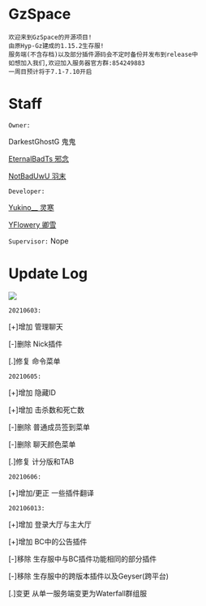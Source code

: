 # GzSpace
    欢迎来到GzSpace的开源项目!
    由原Hyp-Gz建成的1.15.2生存服!
    服务端(不含存档)以及部分插件源码会不定时备份并发布到release中
    如想加入我们,欢迎加入服务器官方群:854249883
    一周目预计将于7.1-7.10开启

# Staff
`Owner:`

   DarkestGhostG 鬼鬼

  [EternalBadTs 邪念](https://github.com/BadTs)

  [NotBadUwU 羽末](https://github.com/ImYuMo)

`Developer:`

  [Yukino__ 灵寒](https://github.com/LHanMaster)

  [YFlowery 卿雪](https://github.com/YFlowery)

`Supervisor:`
Nope


# Update Log
![](https://img.shields.io/badge/Update-info-red)

`20210603:`

[+]增加 管理聊天

[-]删除 Nick插件

[.]修复 命令菜单


`20210605:`

[+]增加 隐藏ID

[+]增加 击杀数和死亡数

[-]删除 普通成员签到菜单

[-]删除 聊天颜色菜单

[.]修复 计分版和TAB

`20210606:`

[+]增加/更正 一些插件翻译

`202106013:`

[+]增加 登录大厅与主大厅

[+]增加 BC中的公告插件

[-]移除 生存服中与BC插件功能相同的部分插件

[-]移除 生存服中的跨版本插件以及Geyser(跨平台)

[.]变更 从单一服务端变更为Waterfall群组服

